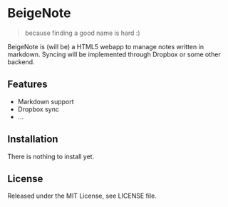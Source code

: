 BeigeNote
=========

> because finding a good name is hard :)

BeigeNote is (will be) a HTML5 webapp to manage notes written in markdown.
Syncing will be implemented through Dropbox or some other backend.


## Features

  * Markdown support
  * Dropbox sync
  * ...


## Installation

There is nothing to install yet.


## License

Released under the MIT License, see LICENSE file.

